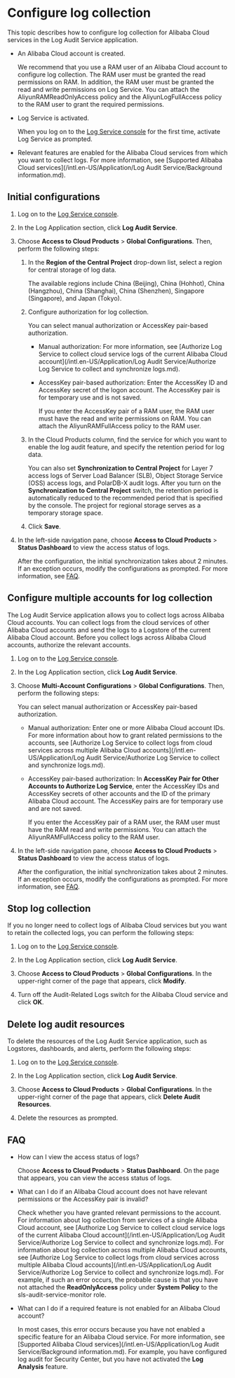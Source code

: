 # Configure log collection

This topic describes how to configure log collection for Alibaba Cloud services in the Log Audit Service application.

-   An Alibaba Cloud account is created.

    We recommend that you use a RAM user of an Alibaba Cloud account to configure log collection. The RAM user must be granted the read permissions on RAM. In addition, the RAM user must be granted the read and write permissions on Log Service. You can attach the AliyunRAMReadOnlyAccess policy and the AliyunLogFullAccess policy to the RAM user to grant the required permissions.

-   Log Service is activated.

    When you log on to the [Log Service console](https://sls.console.aliyun.com) for the first time, activate Log Service as prompted.

-   Relevant features are enabled for the Alibaba Cloud services from which you want to collect logs. For more information, see [Supported Alibaba Cloud services](/intl.en-US/Application/Log Audit Service/Background information.md).

## Initial configurations

1.  Log on to the [Log Service console](https://sls.console.aliyun.com).

2.  In the Log Application section, click **Log Audit Service**.

3.  Choose **Access to Cloud Products** \> **Global Configurations**. Then, perform the following steps:

    1.  In the **Region of the Central Project** drop-down list, select a region for central storage of log data.

        The available regions include China \(Beijing\), China \(Hohhot\), China \(Hangzhou\), China \(Shanghai\), China \(Shenzhen\), Singapore \(Singapore\), and Japan \(Tokyo\).

    2.  Configure authorization for log collection.

        You can select manual authorization or AccessKey pair-based authorization.

        -   Manual authorization: For more information, see [Authorize Log Service to collect cloud service logs of the current Alibaba Cloud account](/intl.en-US/Application/Log Audit Service/Authorize Log Service to collect and synchronize logs.md).
        -   AccessKey pair-based authorization: Enter the AccessKey ID and AccessKey secret of the logon account. The AccessKey pair is for temporary use and is not saved.

            If you enter the AccessKey pair of a RAM user, the RAM user must have the read and write permissions on RAM. You can attach the AliyunRAMFullAccess policy to the RAM user.

    3.  In the Cloud Products column, find the service for which you want to enable the log audit feature, and specify the retention period for log data.

        You can also set **Synchronization to Central Project** for Layer 7 access logs of Server Load Balancer \(SLB\), Object Storage Service \(OSS\) access logs, and PolarDB-X audit logs. After you turn on the **Synchronization to Central Project** switch, the retention period is automatically reduced to the recommended period that is specified by the console. The project for regional storage serves as a temporary storage space.

    4.  Click **Save**.

4.  In the left-side navigation pane, choose **Access to Cloud Products** \> **Status Dashboard** to view the access status of logs.

    After the configuration, the initial synchronization takes about 2 minutes. If an exception occurs, modify the configurations as prompted. For more information, see [FAQ](#section_7az_6wh_x2p).


## Configure multiple accounts for log collection

The Log Audit Service application allows you to collect logs across Alibaba Cloud accounts. You can collect logs from the cloud services of other Alibaba Cloud accounts and send the logs to a Logstore of the current Alibaba Cloud account. Before you collect logs across Alibaba Cloud accounts, authorize the relevant accounts.

1.  Log on to the [Log Service console](https://sls.console.aliyun.com).

2.  In the Log Application section, click **Log Audit Service**.

3.  Choose **Multi-Account Configurations** \> **Global Configurations**. Then, perform the following steps:

    You can select manual authorization or AccessKey pair-based authorization.

    -   Manual authorization: Enter one or more Alibaba Cloud account IDs. For more information about how to grant related permissions to the accounts, see [Authorize Log Service to collect logs from cloud services across multiple Alibaba Cloud accounts](/intl.en-US/Application/Log Audit Service/Authorize Log Service to collect and synchronize logs.md).
    -   AccessKey pair-based authorization: In **AccessKey Pair for Other Accounts to Authorize Log Service**, enter the AccessKey IDs and AccessKey secrets of other accounts and the ID of the primary Alibaba Cloud account. The AccessKey pairs are for temporary use and are not saved.

        If you enter the AccessKey pair of a RAM user, the RAM user must have the RAM read and write permissions. You can attach the AliyunRAMFullAccess policy to the RAM user.

4.  In the left-side navigation pane, choose **Access to Cloud Products** \> **Status Dashboard** to view the access status of logs.

    After the configuration, the initial synchronization takes about 2 minutes. If an exception occurs, modify the configurations as prompted. For more information, see [FAQ](#section_7az_6wh_x2p).


## Stop log collection

If you no longer need to collect logs of Alibaba Cloud services but you want to retain the collected logs, you can perform the following steps:

1.  Log on to the [Log Service console](https://sls.console.aliyun.com).

2.  In the Log Application section, click **Log Audit Service**.

3.  Choose **Access to Cloud Products** \> **Global Configurations**. In the upper-right corner of the page that appears, click **Modify**.

4.  Turn off the Audit-Related Logs switch for the Alibaba Cloud service and click **OK**.


## Delete log audit resources

To delete the resources of the Log Audit Service application, such as Logstores, dashboards, and alerts, perform the following steps:

1.  Log on to the [Log Service console](https://sls.console.aliyun.com).

2.  In the Log Application section, click **Log Audit Service**.

3.  Choose **Access to Cloud Products** \> **Global Configurations**. In the upper-right corner of the page that appears, click **Delete Audit Resources**.

4.  Delete the resources as prompted.


## FAQ

-   How can I view the access status of logs?

    Choose **Access to Cloud Products** \> **Status Dashboard**. On the page that appears, you can view the access status of logs.

-   What can I do if an Alibaba Cloud account does not have relevant permissions or the AccessKey pair is invalid?

    Check whether you have granted relevant permissions to the account. For information about log collection from services of a single Alibaba Cloud account, see [Authorize Log Service to collect cloud service logs of the current Alibaba Cloud account](/intl.en-US/Application/Log Audit Service/Authorize Log Service to collect and synchronize logs.md). For information about log collection across multiple Alibaba Cloud accounts, see [Authorize Log Service to collect logs from cloud services across multiple Alibaba Cloud accounts](/intl.en-US/Application/Log Audit Service/Authorize Log Service to collect and synchronize logs.md). For example, if such an error occurs, the probable cause is that you have not attached the **ReadOnlyAccess** policy under **System Policy** to the sls-audit-service-monitor role.

-   What can I do if a required feature is not enabled for an Alibaba Cloud account?

    In most cases, this error occurs because you have not enabled a specific feature for an Alibaba Cloud service. For more information, see [Supported Alibaba Cloud services](/intl.en-US/Application/Log Audit Service/Background information.md). For example, you have configured log audit for Security Center, but you have not activated the **Log Analysis** feature.


